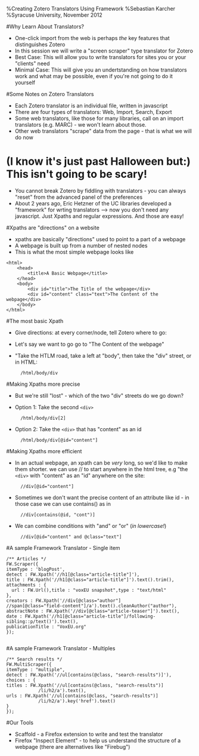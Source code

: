 %Creating Zotero Translators Using Framework
%Sebastian Karcher
%Syracuse University, November 2012

#Why Learn About Translators?
* One-click import from the web is perhaps *the* key features that distinguishes Zotero
* In this session we will write a "screen scraper" type translator for Zotero
* Best Case: This will allow you to write translators for sites you or your "clients" need
* Minimal Case: This will give you an undertstanding on how translators work and what may be possible, even if you're not going to do it yourself 

#Some Notes on Zotero Translators
* Each Zotero translator is an individual file, written in javascript
* There are four types of translators: Web, Import, Search, Export
* Some web translators, like those for many libraries, call on an import translators (e.g. MARC) - we won't learn about those.
* Other web translators "scrape" data from the page - that is what we will do now

# (I know it's just past Halloween but:) This isn't going to be scary!
* You cannot break Zotero by fiddling with translators - you can always "reset" from the advanced panel of the preferences
* About 2 years ago, Eric Hetzner of the UC libraries developed a "framework" for wrting translators --> now you don't need any javascript. Just Xpaths and regular expressions. And those are easy!

#Xpaths are "directions" on a website
* xpaths are basically "directions" used to point to a part of a webpage
* A webpage is built up from a number of nested nodes
* This is what the most simple webpage looks like

~~~~~~
<html>
	<head>
		<title>A Basic Webpage</title>
	</head>
	<body>
		<div id="title">The Title of the webpage</div>
		<div id="content" class="text">The Content of the webpage</div>
	</body>
</html>
~~~~~~~~~~

#The most basic Xpath
* Give directions: at every corner/node, tell Zotero where to go:
* Let's say we want to go go to "The Content of the webpage"
* "Take the HTLM road, take a left at "body", then take the "div" street, or in HTML:

		/html/body/div

#Making Xpaths more precise
* But we're still "lost" - which of the two "div" streets do we go down?
* Option 1: Take the second `<div>`
		
		/html/body/div[2]
* Option 2: Take the `<div>` that has "content" as an id
		
		/html/body/div[@id="content"]
		
#Making Xpaths more efficient
* In an actual webpage, an xpath can be *very* long, so we'd like to make them shorter. we can use // to start anywhere in the html tree, e.g "the `<div>` with "content" as an "id" anywhere on the site:
		
		//div[@id="content"]
		
* Sometimes we don't want the precise content of an attribute like id - in those case we can use contains() as in
		
		//div[contains(@id, "cont")]

* We can combine conditions with "and" or "or" (*in lowercase!*)
		
		//div[@id="content" and @class="text"]
		
#A sample Framework Translator - Single item

~~~~~~
/** Articles */
FW.Scraper({
itemType : 'blogPost',
detect : FW.Xpath('//h1[@class="article-title"]'),
title : FW.Xpath('//h1[@class="article-title"]').text().trim(),
attachments : {
  url : FW.Url(),title : "voxEU snapshot",type : "text/html"
},
creators : FW.Xpath('//div[@class="author"]
//span[@class="field-content"]/a').text().cleanAuthor("author"),
abstractNote : FW.Xpath('//div[@class="article-teaser"]').text(),
date : FW.Xpath('//h1[@class="article-title"]/following-sibling::p/text()').text(),
publicationTitle : "VoxEU.org"
});
 
~~~~~~~~~

#A sample Framework Translator - Multiples

~~~~~~
/** Search results */
FW.MultiScraper({
itemType : "multiple",
detect : FW.Xpath('//ul[contains(@class, "search-results")]'),
choices : {
titles : FW.Xpath('//ul[contains(@class, "search-results")]
			/li/h2/a').text(),
urls : FW.Xpath('//ul[contains(@class, "search-results")]
			/li/h2/a').key('href').text()
}
});
~~~~~~~~~

#Our Tools

* Scaffold - a Firefox extension to write and test the translator
* Firefox "Inspect Element" - to help us understand the structure of a webpage (there are alternatives like "Firebug")
